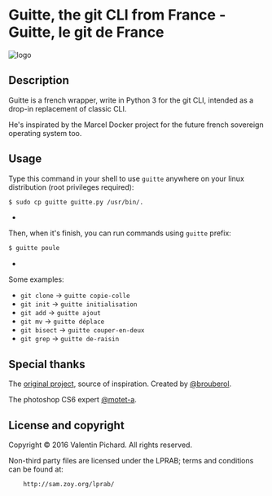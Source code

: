 # Guitte, the git CLI from France - Guitte, le git de France

![logo](http://i.imgur.com/9xDlOh4.png)

## Description

Guitte is a french wrapper, write in Python 3 for the git CLI, intended as a drop-in replacement of classic CLI.

He's inspirated by the Marcel Docker project for the future french sovereign operating system too.

## Usage

Type this command in your shell to use `guitte` anywhere on your linux distribution (root privileges required):

```bash
$ sudo cp guitte guitte.py /usr/bin/.
```

-

Then, when it's finish, you can run commands using `guitte` prefix:

```bash
$ guitte poule
```

-

Some examples:

* `git clone` → `guitte copie-colle`
* `git init` → `guitte initialisation`
* `git add` → `guitte ajout`
* `git mv` → `guitte déplace`
* `git bisect` → `guitte couper-en-deux`
* `git grep` → `guitte de-raisin`

## Special thanks

The [original project](https://github.com/brouberol/marcel/), source of inspiration. Created by [@brouberol](https://github.com/brouberol).

The photoshop CS6 expert [@motet-a](https://github.com/motet-a).

## License and copyright

Copyright © 2016 Valentin Pichard. All rights reserved.

Non-third party files are licensed under the LPRAB; terms and conditions can be
found at:

```bash
    http://sam.zoy.org/lprab/
```
